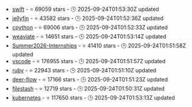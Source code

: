 - [swift](https://github.com/swiftlang/swift) - ⭐ 69059 stars - 🕒 2025-09-24T01:53:30Z updated
- [jellyfin](https://github.com/jellyfin/jellyfin) - ⭐ 43582 stars - 🕒 2025-09-24T01:52:36Z updated
- [cpython](https://github.com/python/cpython) - ⭐ 69006 stars - 🕒 2025-09-24T01:52:33Z updated
- [weaviate](https://github.com/weaviate/weaviate) - ⭐ 14651 stars - 🕒 2025-09-24T01:53:14Z updated
- [Summer2026-Internships](https://github.com/SimplifyJobs/Summer2026-Internships) - ⭐ 41410 stars - 🕒 2025-09-24T01:51:58Z updated
- [vscode](https://github.com/microsoft/vscode) - ⭐ 176955 stars - 🕒 2025-09-24T01:51:57Z updated
- [ruby](https://github.com/ruby/ruby) - ⭐ 22943 stars - 🕒 2025-09-24T01:51:10Z updated
- [deer-flow](https://github.com/bytedance/deer-flow) - ⭐ 17166 stars - 🕒 2025-09-24T01:51:23Z updated
- [filestash](https://github.com/mickael-kerjean/filestash) - ⭐ 12719 stars - 🕒 2025-09-24T01:50:31Z updated
- [kubernetes](https://github.com/kubernetes/kubernetes) - ⭐ 117650 stars - 🕒 2025-09-24T01:53:13Z updated
